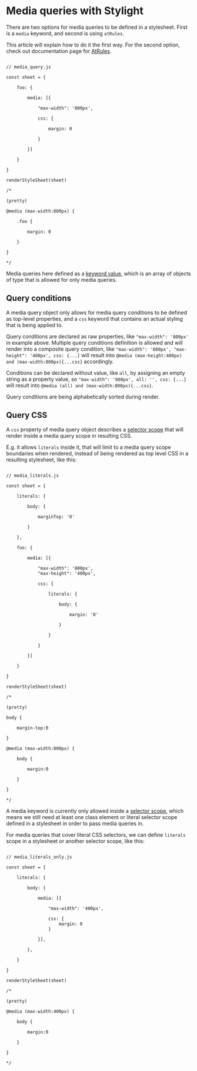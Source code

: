 # Media queries with Stylight

There are two options for media queries to be defined in a stylesheet. First is a `media` keyword, and second is using `atRules`.

This article will explain how to do it the first way.
For the second option, check out documentation page for [AtRules](./AtRules.md).

```JS

// media_query.js

const sheet = {

    foo: {

        media: [{

            "max-width": '800px',

            css: {

                margin: 0

            }

        }]

    }

}

renderStyleSheet(sheet)

/*

(pretty)

@media (max-width:800px) {
    
    .foo {
        
        margin: 0
        
    }
    
}

*/

```

Media queries here defined as a [keyword value](./Hierarchy.md#keyword-value), which is an array of objects of type that is allowed for only media queries.

## Query conditions

A media query object only allows for media query conditions to be defined as top-level properties, and a `css` keyword that contains an actual styling that is being applied to.

Query conditions are declared as raw properties, like `"max-width": '800px'` in example above. Multiple query conditions definition is allowed and will render into a composite query condition, like `"max-width": '800px', "max-height": '400px', css: {...}` will result into `@media (max-height:400px) and (max-width:800px){...css}` accordingly.

Conditions can be declared without value, like `all`, by assigning an empty string as a property value, so `"max-width": '800px', all: '', css: {...}` will result into `@media (all) and (max-width:800px){...css}`.

Query conditions are being alphabetically sorted during render.

## Query CSS

A `css` property of media query object describes a [selector scope](./Hierarchy.md#stylesheet) that will render inside a media query scope in resulting CSS.

E.g. it allows `literals` inside it, that will limit to a media query scope boundaries when rendered, instead of being rendered as top level CSS in a resulting stylesheet, like this:

```JS

// media_literals.js

const sheet = {

    literals: {

        body: {

            marginTop: '0'

        }

    },

    foo: {

        media: [{

            "max-width": '800px',
            "max-height": '400px',

            css: {

                literals: {

                    body: {

                        margin: '0'

                    }

                }

            }

        }]

    }

}

renderStyleSheet(sheet)

/*

(pretty)

body {

    margin-top:0

}

@media (max-width:800px) {
    
    body {
        
        margin:0
        
    }
    
}

*/

```

A media keyword is currently only allowed inside a [selector scope](./Hierarchy.md#selector-scope), which means we still need at least one class element or literal selector scope defined in a stylesheet in order to pass media queries in.

For media queries that cover literal CSS selectors, we can define `literals` scope in a stylesheet or another selector scope, like this:

```JS

// media_literals_only.js

const sheet = {

    literals: {

        body: {

            media: [{

                "max-width": '400px',

                css: {
                    margin: 0
                }

            }],

        },

    }

}

renderStyleSheet(sheet)

/*

(pretty)

@media (max-width:400px) {
    
    body {
        
        margin:0
        
    }
    
}

*/


```
